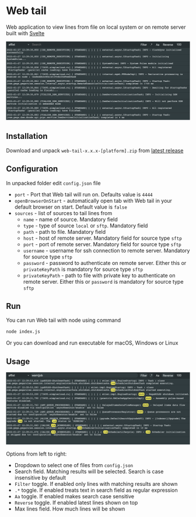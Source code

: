 # Web tail

Web application to view lines from file on local system or on remote server built with [Svelte](https://github.com/sveltejs/svelte)

![](images/image-1.png)


## Installation
Download and unpack `web-tail-x.x.x-[platform].zip` from [latest release](https://github.com/mishankov/web-tail/releases/latest)

## Configuration
In unpacked folder edit `config.json` file

- `port` - Port that Web tail will run on. Defaults value is `4444`
- `openBrowserOnStart` - automatically open tab with Web tail in your default browser on start. Default value is `false`
- `sources` - list of sources to tail lines from
    - `name` - name of source. Mandatory field
    - `type` - type of source `local` or `sftp`. Mandatory field
    - `path` - path to file. Mandatory field
    - `host` - host of remote server. Mandatory field for source type `sftp`
    - `port` - port of remote server. Mandatory field for source type `sftp`
    - `username` - username for ssh connection to remote server. Mandatory for source type `sftp`
    - `password` - password to authenticate on remote server. Either this or `privateKeyPath` is mandatory for source type `sftp`
    - `privateKeyPath` - path to file with private key to authenticate on remote server. Either this or `password` is mandatory for source type `sftp`

## Run
You can run Web tail with node using command

```bash
node index.js
```

Or you can download and run executable for macOS, Windows or Linux

## Usage
![](images/image-2.png)

Options from left to right:
- Dropdown to select one of files from `config.json`
- Search field. Matching results will be selected. Search is case insensitive by default
- `Filter` toggle. If enabled only lines with matching results are shown
- `.*` toggle. If enabled treats text in search field as regular expression
- `Aa` toggle. If enabled makes search case sensitive
- `Reverse` toggle. If enabled latest lines shown on top
- Max lines field. How much lines will be shown 
